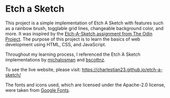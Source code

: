# Etch a Sketch

This project is a simple implementation of Etch A Sketch with features such as a rainbow brush, togglable grid lines, changeable background color, and more. It was inspired by the [Etch-A-Sketch assignment from The Odin Project](https://www.theodinproject.com/lessons/foundations-etch-a-sketch). The purpose of this project is to learn the basics of web development using HTML, CSS, and JavaScript.

Throughout my learning process, I referenced the Etch A Sketch implementations by [michalosman](https://github.com/michalosman/etch-a-sketch) and [bscottnz](https://github.com/bscottnz/esketch).

To see the live website, please visit: https://charlestian23.github.io/etch-a-sketch/

The fonts and icons used, which are licensed under the Apache-2.0 license, were taken from [Google Fonts](https://fonts.google.com/).
